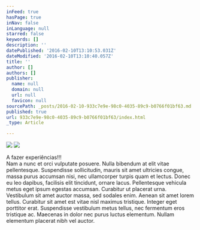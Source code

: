 ```yaml
---
inFeed: true
hasPage: true
inNav: false
inLanguage: null
starred: false
keywords: []
description: ''
datePublished: '2016-02-10T13:10:53.031Z'
dateModified: '2016-02-10T13:10:40.057Z'
title: ''
author: []
authors: []
publisher:
  name: null
  domain: null
  url: null
  favicon: null
sourcePath: _posts/2016-02-10-933c7e9e-98c0-4035-89c9-b0766f01bf63.md
published: true
url: 933c7e9e-98c0-4035-89c9-b0766f01bf63/index.html
_type: Article

---
```

![](https://the-grid-user-content.s3-us-west-2.amazonaws.com/8f70a986-be03-47b3-8e19-e7c1998f2ce2.jpg)
![](https://the-grid-user-content.s3-us-west-2.amazonaws.com/d3d53229-1665-4f69-9c81-1f90fe2bf123.jpg)

A fazer experiências!!!  
Nam a nunc et orci vulputate posuere. Nulla bibendum at elit vitae pellentesque. Suspendisse sollicitudin, mauris sit amet ultricies congue, massa purus accumsan nisi, nec ullamcorper turpis quam et lectus. Donec eu leo dapibus, facilisis elit tincidunt, ornare lacus. Pellentesque vehicula metus eget ipsum egestas accumsan. Curabitur ut placerat urna. Vestibulum sit amet auctor massa, sed sodales enim. Aenean sit amet lorem tellus. Curabitur sit amet est vitae nisl maximus tristique. Integer eget porttitor erat. Suspendisse vestibulum metus tellus, nec fermentum eros tristique ac. Maecenas in dolor nec purus luctus elementum. Nullam elementum placerat nibh vel auctor.